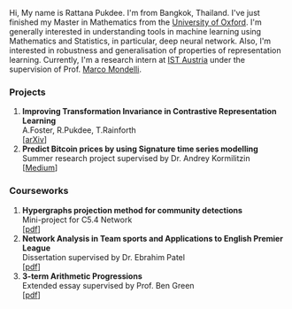 Hi, My name is Rattana Pukdee. I'm from Bangkok, Thailand. I've just finished my Master in Mathematics from the [University of Oxford](https://www.maths.ox.ac.uk/). I'm generally interested in understanding tools in machine learning using Mathematics and Statistics, in particular, deep neural network. Also, I'm interested in robustness and generalisation of properties of representation learning. Currently, I'm a research intern at [IST Austria](https://ist.ac.at/en/home/) under the supervision of Prof. [Marco Mondelli](https://ist.ac.at/en/research/mondelli-group/).

### Projects
1. **Improving Transformation Invariance in Contrastive Representation Learning**<br>
A.Foster, R.Pukdee, T.Rainforth <br>
[[arXiv](https://arxiv.org/abs/2010.09515)]
2. **Predict Bitcoin prices by using Signature time series modelling** <br>
Summer research project supervised by Dr. Andrey Kormilitzin <br>
[[Medium](https://towardsdatascience.com/predict-bitcoin-prices-by-using-signature-time-series-modelling-cf3100a882cc)]


### Courseworks
1. **Hypergraphs projection method for community detections** <br>
Mini-project for C5.4 Network <br>
[[pdf](https://drive.google.com/file/d/14jZxz5apsUdgUVnUUhe-jhq7F5sN7si7/view?usp=sharing)]
2. **Network Analysis in Team sports and Applications to English Premier League** <br>
Dissertation supervised by Dr. Ebrahim Patel <br>
[[pdf](https://drive.google.com/file/d/1LbiR_B0IlAIRU025P9r9BFtVkzQ31Qoj/view?usp=sharing)]
3. **3-term Arithmetic Progressions**<br>
Extended essay supervised by Prof. Ben Green <br>
[[pdf](https://drive.google.com/file/d/19O119to6cChwI_R7LQNqqyAlIDQfOxP7/view?usp=sharing)]

